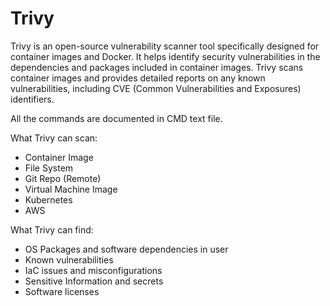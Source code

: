 # Trivy

Trivy is an open-source vulnerability scanner tool specifically designed for container images and Docker. It helps identify security vulnerabilities in the dependencies and packages included in container images. Trivy scans container images and provides detailed reports on any known vulnerabilities, including CVE (Common Vulnerabilities and Exposures) identifiers.

All the commands are documented in CMD text file.

What Trivy can scan:

- Container Image
- File System
- Git Repo (Remote)
- Virtual Machine Image
- Kubernetes
- AWS

What Trivy can find:

- OS Packages and software dependencies in user
- Known vulnerabilities 
- IaC issues and misconfigurations
- Sensitive Information and secrets
- Software licenses

